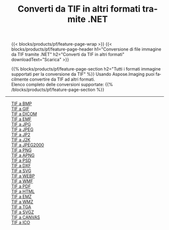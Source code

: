 ﻿---
title: Converti da TIF in altri formati tramite .NET 
weight: 3920
url: /it/net/conversion/from/tif 
lang: it
langdirlevel: 2
locales: zh-hans,ja,it,ru,de,es,fr,nl,id,lt,pl,pt,vi,tr,ko,zh-hant,ar,hi,th,sv,cs,uk,he
description: Usando Aspose.Imaging puoi facilmente convertire da TIF ad altri formati
---

{{< blocks/products/pf/feature-page-wrap >}}
{{< blocks/products/pf/feature-page-header h1="Conversione di file immagine da TIF tramite .NET" h2="Converti da TIF in altri formati" downloadText="Scarica" >}}


{{% blocks/products/pf/feature-page-section  h2="Tutti i formati immagine supportati per la conversione da TIF" %}}
Usando Aspose.Imaging puoi facilmente convertire da TIF ad altri formati.
<br/>
Elenco completo delle conversioni supportate:
{{% /blocks/products/pf/feature-page-section %}}
<div class="container-fluid productfamilypage bg-gray">
    <div class="convertypes bg-gray agp-content section">
        <div class="container">
		<hr style="margin-left:-20px;"/>
		<div class="row other-converters">
		    <div class='col-md-2 other-converter remove-lp remove-rp'><a href="/imaging/it/net/conversion/tif-to-bmp" >TIF a BMP</a></div><div class='col-md-2 other-converter remove-lp remove-rp'><a href="/imaging/it/net/conversion/tif-to-gif" >TIF a GIF</a></div><div class='col-md-2 other-converter remove-lp remove-rp'><a href="/imaging/it/net/conversion/tif-to-dicom" >TIF a DICOM</a></div><div class='col-md-2 other-converter remove-lp remove-rp'><a href="/imaging/it/net/conversion/tif-to-emf" >TIF a EMF</a></div><div class='col-md-2 other-converter remove-lp remove-rp'><a href="/imaging/it/net/conversion/tif-to-jpg" >TIF a JPG</a></div><div class='col-md-2 other-converter remove-lp remove-rp'><a href="/imaging/it/net/conversion/tif-to-jpeg" >TIF a JPEG</a></div><div class='col-md-2 other-converter remove-lp remove-rp'><a href="/imaging/it/net/conversion/tif-to-jp2" >TIF a JP2</a></div><div class='col-md-2 other-converter remove-lp remove-rp'><a href="/imaging/it/net/conversion/tif-to-j2k" >TIF a J2K</a></div><div class='col-md-2 other-converter remove-lp remove-rp'><a href="/imaging/it/net/conversion/tif-to-jpeg2000" >TIF a JPEG2000</a></div><div class='col-md-2 other-converter remove-lp remove-rp'><a href="/imaging/it/net/conversion/tif-to-png" >TIF a PNG</a></div><div class='col-md-2 other-converter remove-lp remove-rp'><a href="/imaging/it/net/conversion/tif-to-apng" >TIF a APNG</a></div><div class='col-md-2 other-converter remove-lp remove-rp'><a href="/imaging/it/net/conversion/tif-to-psd" >TIF a PSD</a></div><div class='col-md-2 other-converter remove-lp remove-rp'><a href="/imaging/it/net/conversion/tif-to-dxf" >TIF a DXF</a></div><div class='col-md-2 other-converter remove-lp remove-rp'><a href="/imaging/it/net/conversion/tif-to-svg" >TIF a SVG</a></div><div class='col-md-2 other-converter remove-lp remove-rp'><a href="/imaging/it/net/conversion/tif-to-webp" >TIF a WEBP</a></div><div class='col-md-2 other-converter remove-lp remove-rp'><a href="/imaging/it/net/conversion/tif-to-wmf" >TIF a WMF</a></div><div class='col-md-2 other-converter remove-lp remove-rp'><a href="/imaging/it/net/conversion/tif-to-pdf" >TIF a PDF</a></div><div class='col-md-2 other-converter remove-lp remove-rp'><a href="/imaging/it/net/conversion/tif-to-html" >TIF a HTML</a></div><div class='col-md-2 other-converter remove-lp remove-rp'><a href="/imaging/it/net/conversion/tif-to-emz" >TIF a EMZ</a></div><div class='col-md-2 other-converter remove-lp remove-rp'><a href="/imaging/it/net/conversion/tif-to-wmz" >TIF a WMZ</a></div><div class='col-md-2 other-converter remove-lp remove-rp'><a href="/imaging/it/net/conversion/tif-to-tga" >TIF a TGA</a></div><div class='col-md-2 other-converter remove-lp remove-rp'><a href="/imaging/it/net/conversion/tif-to-svgz" >TIF a SVGZ</a></div><div class='col-md-2 other-converter remove-lp remove-rp'><a href="/imaging/it/net/conversion/tif-to-canvas" >TIF a CANVAS</a></div><div class='col-md-2 other-converter remove-lp remove-rp'><a href="/imaging/it/net/conversion/tif-to-ico" >TIF a ICO</a></div>
                </div>
        </div>
    </div>
</div>
<br/>

